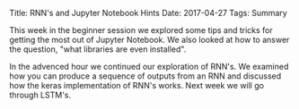 Title: RNN's and Jupyter Notebook Hints
Date: 2017-04-27
Tags: Summary

This week in the beginner session we explored some tips and tricks for
getting the most out of Jupyter Notebook. We also looked at how to
answer the question, "what libraries are even installed".

In the advenced hour we continued our exploration of RNN's. We
examined how you can produce a sequence of outputs from an RNN and
discussed how the keras implementation of RNN's works. Next week we
will go through LSTM's.

